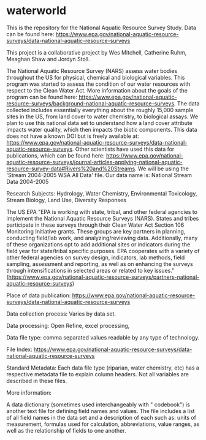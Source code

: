# waterworld
This is the repository for the National Aquatic Resource Survey Study.
Data can be found here: https://www.epa.gov/national-aquatic-resource-surveys/data-national-aquatic-resource-surveys

This project is a collaborative project by Wes Mitchell, Catherine Ruhm, Meaghan Shaw and Jordyn Stoll. 

The National Aquatic Resource Survey (NARS) assess water bodies throughout the US for physical, chemical and biological variables. This program was started to assess the condition of our water resources with respect to the Clean Water Act. More information about the goals of the program can be found here: https://www.epa.gov/national-aquatic-resource-surveys/background-national-aquatic-resource-surveys. 
The data collected includes essentially everything about the roughly 15,000 sample sites in the US, from land cover to water chemistry, to biological assays. We plan to use this national data set to understand how a land cover attribute impacts water quality, which then impacts the biotic components. This data does not have a known DOI but is freely available at: https://www.epa.gov/national-aquatic-resource-surveys/data-national-aquatic-resource-surveys. Other scientists have used this data for publications, which can be found here: https://www.epa.gov/national-aquatic-resource-surveys/journal-articles-applying-national-aquatic-resource-survey-data#Rivers%20and%20Streams. 
We will be using the 'Stream 2004-2005 WSA All Data' file. Our data name is: National Stream Data 2004-2005

Research Subjects: Hydrology, Water Chemistry, Environmental Toxicology, Stream Biology, Land Use, Diversity Responses

The US EPA
"EPA is working with state, tribal, and other federal agencies to implement the National Aquatic Resource Surveys (NARS). States and tribes participate in these surveys through their Clean Water Act Section 106 Monitoring Initiative grants. These groups are key partners in planning, conducting field/lab work, and analyzing/reviewing data. Additionally, many of these organizations opt to add additional sites or indicators during the field year for state/tribal specific purposes. EPA cooperates with a variety of other federal agencies on survey design, indicators, lab methods, field sampling, assessment and reporting, as well as on enhancing the surveys through intensifications in selected areas or related to key issues." (https://www.epa.gov/national-aquatic-resource-surveys/partners-national-aquatic-resource-surveys)

Place of data publication: https://www.epa.gov/national-aquatic-resource-surveys/data-national-aquatic-resource-surveys

Data collection process: Varies by data set.

Data processing: Open Refine, excel processing, 

Data file type: comma separated values readable by any type of technology.

File Index: https://www.epa.gov/national-aquatic-resource-surveys/data-national-aquatic-resource-surveys

Standard Metadata: Each data file type (riparian, water chemistry, etc) has a respective metadata file to explain column headers. Not all variables are described in these files. 

More information: 

A data dictionary (sometimes used interchangeably with " codebook") is another text file for defining field names and values. The file includes a list of all field names in the data set and a description of each such as: units of measurement, formulas used for calculation, abbreviations, value ranges, as well as the relationship of fields to one another.


